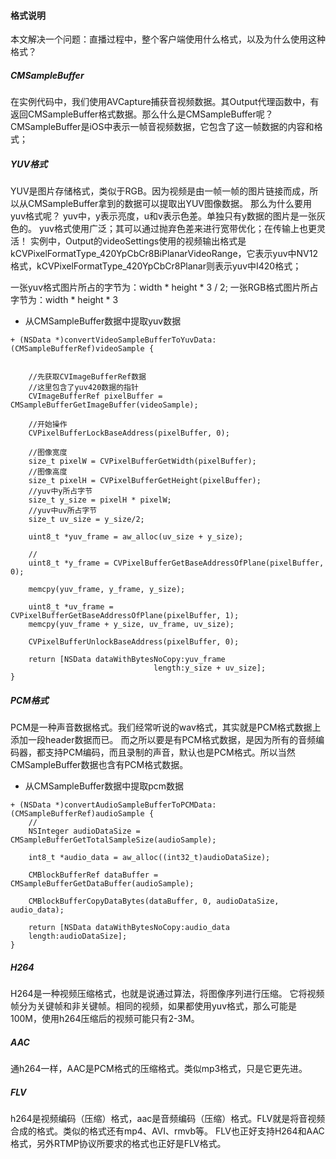 #### 格式说明
本文解决一个问题：直播过程中，整个客户端使用什么格式，以及为什么使用这种格式？

##### CMSampleBuffer
在实例代码中，我们使用AVCapture捕获音视频数据。其Output代理函数中，有返回CMSampleBuffer格式数据。那么什么是CMSampleBuffer呢？
CMSampleBuffer是iOS中表示一帧音视频数据，它包含了这一帧数据的内容和格式；

##### YUV格式
YUV是图片存储格式，类似于RGB。因为视频是由一帧一帧的图片链接而成，所以从CMSampleBuffer拿到的数据可以提取出YUV图像数据。
那么为什么要用yuv格式呢？
yuv中，y表示亮度，u和v表示色差。单独只有y数据的图片是一张灰色的。
yuv格式使用广泛；其可以通过抛弃色差来进行宽带优化；在传输上也更灵活！
实例中，Output的videoSettings使用的视频输出格式是  kCVPixelFormatType_420YpCbCr8BiPlanarVideoRange，它表示yuv中NV12格式，kCVPixelFormatType_420YpCbCr8Planar则表示yuv中I420格式；

一张yuv格式图片所占的字节为：width * height * 3 / 2; 一张RGB格式图片所占字节为：width * height * 3

* 从CMSampleBuffer数据中提取yuv数据
```swiift
+ (NSData *)convertVideoSampleBufferToYuvData:(CMSampleBufferRef)videoSample {
    
    
    //先获取CVImageBufferRef数据
    //这里包含了yuv420数据的指针
    CVImageBufferRef pixelBuffer = CMSampleBufferGetImageBuffer(videoSample);
    
    //开始操作
    CVPixelBufferLockBaseAddress(pixelBuffer, 0);
    
    //图像宽度
    size_t pixelW = CVPixelBufferGetWidth(pixelBuffer);
    //图像高度
    size_t pixelH = CVPixelBufferGetHeight(pixelBuffer);
    //yuv中y所占字节
    size_t y_size = pixelH * pixelW;
    //yuv中uv所占字节
    size_t uv_size = y_size/2;
    
    uint8_t *yuv_frame = aw_alloc(uv_size + y_size);
    
    //
    uint8_t *y_frame = CVPixelBufferGetBaseAddressOfPlane(pixelBuffer, 0);
    
    memcpy(yuv_frame, y_frame, y_size);
    
    uint8_t *uv_frame = CVPixelBufferGetBaseAddressOfPlane(pixelBuffer, 1);
    memcpy(yuv_frame + y_size, uv_frame, uv_size);
    
    CVPixelBufferUnlockBaseAddress(pixelBuffer, 0);
    
    return [NSData dataWithBytesNoCopy:yuv_frame
                                length:y_size + uv_size];
}
```

##### PCM格式
PCM是一种声音数据格式。我们经常听说的wav格式，其实就是PCM格式数据上添加一段header数据而已。
而之所以要是有PCM格式数据，是因为所有的音频编码器，都支持PCM编码，而且录制的声音，默认也是PCM格式。所以当然CMSampleBuffer数据也含有PCM格式数据。
* 从CMSampleBuffer数据中提取pcm数据
```swiift
+ (NSData *)convertAudioSampleBufferToPCMData:(CMSampleBufferRef)audioSample {
    //
    NSInteger audioDataSize = CMSampleBufferGetTotalSampleSize(audioSample);
    
    int8_t *audio_data = aw_alloc((int32_t)audioDataSize);
    
    CMBlockBufferRef dataBuffer = CMSampleBufferGetDataBuffer(audioSample);
    
    CMBlockBufferCopyDataBytes(dataBuffer, 0, audioDataSize, audio_data);
    
    return [NSData dataWithBytesNoCopy:audio_data
    length:audioDataSize];
}
```

##### H264
H264是一种视频压缩格式，也就是说通过算法，将图像序列进行压缩。
它将视频帧分为关键帧和非关键帧。相同的视频，如果都使用yuv格式，那么可能是100M，使用h264压缩后的视频可能只有2-3M。

##### AAC
通h264一样，AAC是PCM格式的压缩格式。类似mp3格式，只是它更先进。

##### FLV 
h264是视频编码（压缩）格式，aac是音频编码（压缩）格式。FLV就是将音视频合成的格式。类似的格式还有mp4、AVI、rmvb等。
FLV也正好支持H264和AAC格式，另外RTMP协议所要求的格式也正好是FLV格式。



